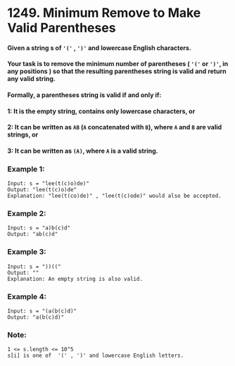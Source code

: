 # 1249. Minimum Remove to Make Valid Parentheses

#### Given a string s of `'('` , `')'` and lowercase English characters.

#### Your task is to remove the minimum number of parentheses ( `'('` or `')'`, in any positions ) so that the resulting parentheses string is valid and return any valid string.

#### Formally, a parentheses string is valid if and only if:

####    1: It is the empty string, contains only lowercase characters, or

####    2: It can be written as `AB` (`A` concatenated with `B`), where `A` and `B` are valid strings, or

####    3: It can be written as `(A)`, where `A` is a valid string. 

### Example 1:

```
Input: s = "lee(t(c)o)de)"
Output: "lee(t(c)o)de"
Explanation: "lee(t(co)de)" , "lee(t(c)ode)" would also be accepted.
```

### Example 2:

```
Input: s = "a)b(c)d"
Output: "ab(c)d"
```

### Example 3:

```
Input: s = "))(("
Output: ""
Explanation: An empty string is also valid.
```

### Example 4:

```
Input: s = "(a(b(c)d)"
Output: "a(b(c)d)"
```

### Note:
```
1 <= s.length <= 10^5
s[i] is one of  '(' , ')' and lowercase English letters.
```
